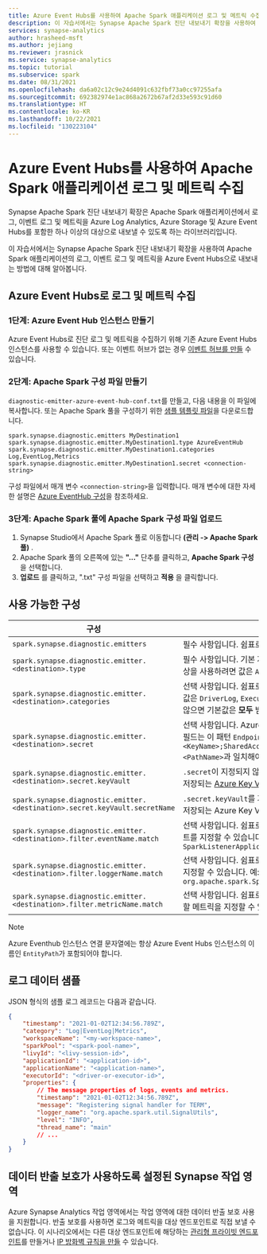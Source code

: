 ```yaml
---
title: Azure Event Hubs를 사용하여 Apache Spark 애플리케이션 로그 및 메트릭 수집
description: 이 자습서에서는 Synapse Apache Spark 진단 내보내기 확장을 사용하여 Apache Spark 애플리케이션의 로그, 이벤트 로그 및 메트릭을 Azure Event Hubs으로 내보내는 방법에 대해 알아봅니다.
services: synapse-analytics
author: hrasheed-msft
ms.author: jejiang
ms.reviewer: jrasnick
ms.service: synapse-analytics
ms.topic: tutorial
ms.subservice: spark
ms.date: 08/31/2021
ms.openlocfilehash: da6a02c12c9e24d4091c632fbf73a0cc97255afa
ms.sourcegitcommit: 692382974e1ac868a2672b67af2d33e593c91d60
ms.translationtype: HT
ms.contentlocale: ko-KR
ms.lasthandoff: 10/22/2021
ms.locfileid: "130223104"
---
```

# <a name="collect-your-apache-spark-applications-logs-and-metrics-using-azure-event-hubs"></a>Azure Event Hubs를 사용하여 Apache Spark 애플리케이션 로그 및 메트릭 수집 

Synapse Apache Spark 진단 내보내기 확장은 Apache Spark 애플리케이션에서 로그, 이벤트 로그 및 메트릭을 Azure Log Analytics, Azure Storage 및 Azure Event Hubs를 포함한 하나 이상의 대상으로 내보낼 수 있도록 하는 라이브러리입니다. 

이 자습서에서는 Synapse Apache Spark 진단 내보내기 확장을 사용하여 Apache Spark 애플리케이션의 로그, 이벤트 로그 및 메트릭을 Azure Event Hubs으로 내보내는 방법에 대해 알아봅니다.

## <a name="collect-logs-and-metrics-to-azure-event-hubs"></a>Azure Event Hubs로 로그 및 메트릭 수집

### <a name="step-1-create-an-azure-event-hub-instance"></a>1단계: Azure Event Hub 인스턴스 만들기

Azure Event Hubs로 진단 로그 및 메트릭을 수집하기 위해 기존 Azure Event Hubs 인스턴스를 사용할 수 있습니다.
또는 이벤트 허브가 없는 경우 [이벤트 허브를 만들](../../event-hubs/event-hubs-create.md) 수 있습니다.

### <a name="step-2-create-an-apache-spark-configuration-file"></a>2단계: Apache Spark 구성 파일 만들기

`diagnostic-emitter-azure-event-hub-conf.txt`를 만들고, 다음 내용을 이 파일에 복사합니다. 또는 Apache Spark 풀을 구성하기 위한 [샘플 템플릿 파일](https://go.microsoft.com/fwlink/?linkid=2169375)을 다운로드합니다.

```
spark.synapse.diagnostic.emitters MyDestination1
spark.synapse.diagnostic.emitter.MyDestination1.type AzureEventHub
spark.synapse.diagnostic.emitter.MyDestination1.categories Log,EventLog,Metrics
spark.synapse.diagnostic.emitter.MyDestination1.secret <connection-string>
```

구성 파일에서 매개 변수 `<connection-string>`을 입력합니다.
매개 변수에 대한 자세한 설명은 [Azure EventHub 구성](#available-configurations)을 참조하세요.

### <a name="step-3-upload-the-apache-spark-configuration-file-to-apache-spark-pool"></a>3단계: Apache Spark 풀에 Apache Spark 구성 파일 업로드

1. Synapse Studio에서 Apache Spark 풀로 이동합니다 **(관리 -> Apache Spark 풀)** .
2. Apache Spark 풀의 오른쪽에 있는 **"..."** 단추를 클릭하고, **Apache Spark 구성** 을 선택합니다.
3. **업로드** 를 클릭하고, ".txt" 구성 파일을 선택하고 **적용** 을 클릭합니다.

## <a name="available-configurations"></a>사용 가능한 구성

| 구성                                                               | 설명                                                                                                                                                                                          |
| --------------------------------------------------------------------------- | ---------------------------------------------------------------------------------------------------------------------------------------------------------------------------------------------------- |
| `spark.synapse.diagnostic.emitters`                                         | 필수 사항입니다. 쉼표로 구분된 진단 내보내기의 대상 이름입니다.                                                                                                                              |
| `spark.synapse.diagnostic.emitter.<destination>.type`                       | 필수 사항입니다. 기본 제공 대상 유형입니다. Azure Event Hubs 대상을 사용하려면 값은 `AzureEventHub`이어야 합니다.                                                                                    |
| `spark.synapse.diagnostic.emitter.<destination>.categories`                 | 선택 사항입니다. 쉼표로 구분된 선택한 로그 범주입니다. 사용 가능한 값은 `DriverLog`, `ExecutorLog`, `EventLog`, `Metrics`입니다. 설정되지 않으면 기본값은 **모두** 범주입니다.              |
| `spark.synapse.diagnostic.emitter.<destination>.secret`                     | 선택 사항입니다. Azure Eventhub 인스턴스 연결 문자열입니다. 이 필드는 이 패턴 `Endpoint=sb://<FQDN>/;SharedAccessKeyName=<KeyName>;SharedAccessKey=<KeyValue>;EntityPath=<PathName>`과 일치해야 합니다. |
| `spark.synapse.diagnostic.emitter.<destination>.secret.keyVault`            | `.secret`이 지정되지 않은 경우 필수 사항입니다. 비밀(연결 문자열)이 저장되는 [Azure Key Vault](../../key-vault/general/overview.md) 이름입니다.                                                                  |
| `spark.synapse.diagnostic.emitter.<destination>.secret.keyVault.secretName` | `.secret.keyVault`를 지정하는 경우 필요합니다. 비밀(연결 문자열)이 저장되는 Azure Key Vault 비밀 이름입니다.                                                                         |
| `spark.synapse.diagnostic.emitter.<destination>.filter.eventName.match`     | 선택 사항입니다. 쉼표로 구분된 Spark 이벤트 이름이며, 수집할 이벤트를 지정할 수 있습니다. 예: `SparkListenerApplicationStart,SparkListenerApplicationEnd` |
| `spark.synapse.diagnostic.emitter.<destination>.filter.loggerName.match`    | 선택 사항입니다. 쉼표로 구분된 log4j 로거 이름이며, 수집할 이벤트를 지정할 수 있습니다. 예: `org.apache.spark.SparkContext,org.example.Logger` |
| `spark.synapse.diagnostic.emitter.<destination>.filter.metricName.match`    | 선택 사항입니다. 쉼표로 구분된 Spark 메트릭 이름 접미사이며, 수집할 메트릭을 지정할 수 있습니다. 예: `jvm.heap.used` |


> [!NOTE]
>
> Azure Eventhub 인스턴스 연결 문자열에는 항상 Azure Event Hubs 인스턴스의 이름인 `EntityPath`가 포함되어야 합니다.

## <a name="log-data-sample"></a>로그 데이터 샘플

JSON 형식의 샘플 로그 레코드는 다음과 같습니다.

```json
{
    "timestamp": "2021-01-02T12:34:56.789Z",
    "category": "Log|EventLog|Metrics",
    "workspaceName": "<my-workspace-name>",
    "sparkPool": "<spark-pool-name>",
    "livyId": "<livy-session-id>",
    "applicationId": "<application-id>",
    "applicationName": "<application-name>",
    "executorId": "<driver-or-executor-id>",
    "properties": {
        // The message properties of logs, events and metrics.
        "timestamp": "2021-01-02T12:34:56.789Z",
        "message": "Registering signal handler for TERM",
        "logger_name": "org.apache.spark.util.SignalUtils",
        "level": "INFO",
        "thread_name": "main"
        // ...
    }
}
```

## <a name="synapse-workspace-with-data-exfiltration-protection-enabled"></a>데이터 반출 보호가 사용하도록 설정된 Synapse 작업 영역

Azure Synapse Analytics 작업 영역에서는 작업 영역에 대한 데이터 반출 보호 사용을 지원합니다. 반출 보호를 사용하면 로그와 메트릭을 대상 엔드포인트로 직접 보낼 수 없습니다. 이 시나리오에서는 다른 대상 엔드포인트에 해당하는 [관리형 프라이빗 엔드포인트](../../synapse-analytics/security/synapse-workspace-managed-private-endpoints.md)를 만들거나 [IP 방화벽 규칙을 만들](../../synapse-analytics/security/synapse-workspace-ip-firewall.md) 수 있습니다.





